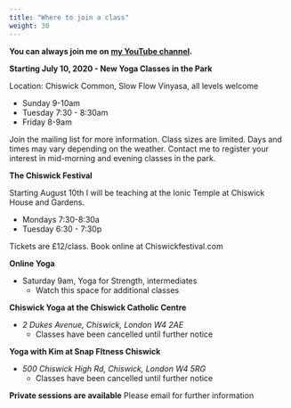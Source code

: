 ```yaml
---
title: "Where to join a class"
weight: 30
---
```


**You can always join me on [my YouTube channel](https://www.youtube.com/channel/UCHH2vOSl0Qxpv7Lw9wv45Sg).**


**Starting July 10, 2020 - New Yoga Classes in the Park**

Location: Chiswick Common, Slow Flow Vinyasa, all levels welcome
  - Sunday  9-10am 
  - Tuesday 7:30 - 8:30am
  - Friday  8-9am

Join the mailing list for more information.  Class sizes are limited.  Days and times may vary depending on the weather. Contact me to register your interest in mid-morning and evening classes in the park.

**The Chiswick Festival**

Starting August 10th I will be teaching at the Ionic Temple at Chiswick House and Gardens. 
  - Mondays 7:30-8:30a
  - Tuesday 6:30 - 7:30p
  
Tickets are £12/class.  Book online at Chiswickfestival.com

**Online Yoga**
  - Saturday 9am, Yoga for Strength, intermediates
    - Watch this space for additional classes 

**Chiswick Yoga at the Chiswick Catholic Centre** 
  - _2 Dukes Avenue, Chiswick, London W4 2AE_
    - Classes have been cancelled until further notice

**Yoga with Kim at Snap FItness Chiswick** 
  - _500 Chiswick High Rd, Chiswick, London W4 5RG_
    - Classes have been cancelled until further notice 
    
    
**Private sessions are available**
Please email for further information
